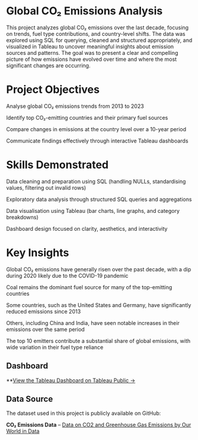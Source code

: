 # Global CO₂ Emissions Analysis

This project analyzes global CO₂ emissions over the last decade, focusing on trends, fuel type contributions, and country-level shifts. The data was explored using SQL for querying, cleaned and structured appropriately, and visualized in Tableau to uncover meaningful insights about emission sources and patterns. The goal was to present a clear and compelling picture of how emissions have evolved over time and where the most significant changes are occurring.

# Project Objectives
Analyse global CO₂ emissions trends from 2013 to 2023

Identify top CO₂-emitting countries and their primary fuel sources

Compare changes in emissions at the country level over a 10-year period

Communicate findings effectively through interactive Tableau dashboards

# Skills Demonstrated
Data cleaning and preparation using SQL (handling NULLs, standardising values, filtering out invalid rows)

Exploratory data analysis through structured SQL queries and aggregations

Data visualisation using Tableau (bar charts, line graphs, and category breakdowns)

Dashboard design focused on clarity, aesthetics, and interactivity


# Key Insights
Global CO₂ emissions have generally risen over the past decade, with a dip during 2020 likely due to the COVID-19 pandemic

Coal remains the dominant fuel source for many of the top-emitting countries

Some countries, such as the United States and Germany, have significantly reduced emissions since 2013

Others, including China and India, have seen notable increases in their emissions over the same period

The top 10 emitters contribute a substantial share of global emissions, with wide variation in their fuel type reliance

## Dashboard

**[View the Tableau Dashboard on Tableau Public →](https://public.tableau.com/app/profile/chris.chugg/viz/co2_emissions_17528740903470/Dashboard1)

## Data Source

The dataset used in this project is publicly available on GitHub:

**CO₂ Emissions Data** – [Data on CO2 and Greenhouse Gas Emissions by Our World in Data](https://github.com/owid/co2-data)

